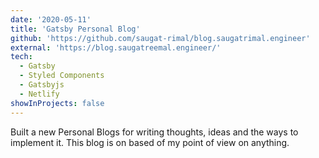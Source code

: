 ```yaml
---
date: '2020-05-11'
title: 'Gatsby Personal Blog'
github: 'https://github.com/saugat-rimal/blog.saugatrimal.engineer'
external: 'https://blog.saugatreemal.engineer/'
tech:
  - Gatsby
  - Styled Components
  - Gatsbyjs
  - Netlify
showInProjects: false
---
```


Built a new Personal Blogs for writing thoughts, ideas and the ways to implement it. This blog is on based of my point of view on anything.